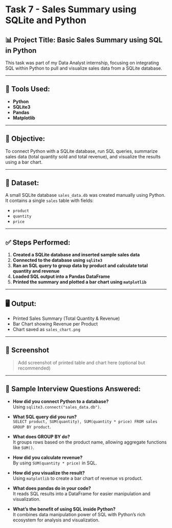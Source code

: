 # Task 7 - Sales Summary using SQLite and Python

## 📊 Project Title: Basic Sales Summary using SQL in Python

This task was part of my Data Analyst internship, focusing on integrating SQL within Python to pull and visualize sales data from a SQLite database.

---

## 📂 Tools Used:
- **Python**
- **SQLite3**
- **Pandas**
- **Matplotlib**

---

## 📌 Objective:
To connect Python with a SQLite database, run SQL queries, summarize sales data (total quantity sold and total revenue), and visualize the results using a bar chart.

---

## 🧾 Dataset:
A small SQLite database `sales_data.db` was created manually using Python. It contains a single `sales` table with fields:
- `product`
- `quantity`
- `price`

---

## ✅ Steps Performed:
1. **Created a SQLite database and inserted sample sales data**
2. **Connected to the database using `sqlite3`**
3. **Ran an SQL query to group data by product and calculate total quantity and revenue**
4. **Loaded SQL output into a Pandas DataFrame**
5. **Printed the summary and plotted a bar chart using `matplotlib`**

---

## 🖥 Output:
- Printed Sales Summary (Total Quantity & Revenue)
- Bar Chart showing Revenue per Product
- Chart saved as `sales_chart.png`

---

## 📸 Screenshot
> Add screenshot of printed table and chart here (optional but recommended)

---

## 💬 Sample Interview Questions Answered:
- **How did you connect Python to a database?**  
  Using `sqlite3.connect("sales_data.db")`.

- **What SQL query did you run?**  
  `SELECT product, SUM(quantity), SUM(quantity * price) FROM sales GROUP BY product`.

- **What does GROUP BY do?**  
  It groups rows based on the product name, allowing aggregate functions like `SUM()`.

- **How did you calculate revenue?**  
  By using `SUM(quantity * price)` in SQL.

- **How did you visualize the result?**  
  Using `matplotlib` to create a bar chart of revenue vs product.

- **What does pandas do in your code?**  
  It reads SQL results into a DataFrame for easier manipulation and visualization.

- **What’s the benefit of using SQL inside Python?**  
  It combines data manipulation power of SQL with Python’s rich ecosystem for analysis and visualization.


